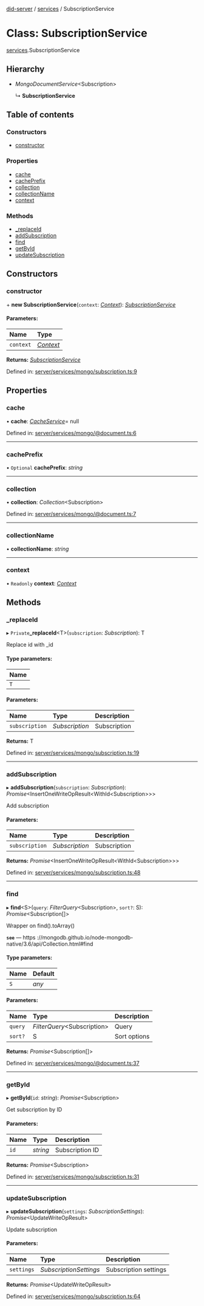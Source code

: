 [did-server](../README.md) / [services](../modules/services.md) / SubscriptionService

# Class: SubscriptionService

[services](../modules/services.md).SubscriptionService

## Hierarchy

* *MongoDocumentService*<Subscription\>

  ↳ **SubscriptionService**

## Table of contents

### Constructors

- [constructor](services.subscriptionservice.md#constructor)

### Properties

- [cache](services.subscriptionservice.md#cache)
- [cachePrefix](services.subscriptionservice.md#cacheprefix)
- [collection](services.subscriptionservice.md#collection)
- [collectionName](services.subscriptionservice.md#collectionname)
- [context](services.subscriptionservice.md#context)

### Methods

- [\_replaceId](services.subscriptionservice.md#_replaceid)
- [addSubscription](services.subscriptionservice.md#addsubscription)
- [find](services.subscriptionservice.md#find)
- [getById](services.subscriptionservice.md#getbyid)
- [updateSubscription](services.subscriptionservice.md#updatesubscription)

## Constructors

### constructor

\+ **new SubscriptionService**(`context`: [*Context*](graphql_context.context.md)): [*SubscriptionService*](services.subscriptionservice.md)

#### Parameters:

Name | Type |
:------ | :------ |
`context` | [*Context*](graphql_context.context.md) |

**Returns:** [*SubscriptionService*](services.subscriptionservice.md)

Defined in: [server/services/mongo/subscription.ts:9](https://github.com/Puzzlepart/did/blob/846b6048/server/services/mongo/subscription.ts#L9)

## Properties

### cache

• **cache**: [*CacheService*](services_cache.cacheservice.md)= null

Defined in: [server/services/mongo/@document.ts:6](https://github.com/Puzzlepart/did/blob/846b6048/server/services/mongo/@document.ts#L6)

___

### cachePrefix

• `Optional` **cachePrefix**: *string*

___

### collection

• **collection**: *Collection*<Subscription\>

Defined in: [server/services/mongo/@document.ts:7](https://github.com/Puzzlepart/did/blob/846b6048/server/services/mongo/@document.ts#L7)

___

### collectionName

• **collectionName**: *string*

___

### context

• `Readonly` **context**: [*Context*](graphql_context.context.md)

## Methods

### \_replaceId

▸ `Private`**_replaceId**<T\>(`subscription`: *Subscription*): T

Replace id with _id

#### Type parameters:

Name |
:------ |
`T` |

#### Parameters:

Name | Type | Description |
:------ | :------ | :------ |
`subscription` | *Subscription* | Subscription    |

**Returns:** T

Defined in: [server/services/mongo/subscription.ts:19](https://github.com/Puzzlepart/did/blob/846b6048/server/services/mongo/subscription.ts#L19)

___

### addSubscription

▸ **addSubscription**(`subscription`: *Subscription*): *Promise*<InsertOneWriteOpResult<WithId<Subscription\>\>\>

Add subscription

#### Parameters:

Name | Type | Description |
:------ | :------ | :------ |
`subscription` | *Subscription* | Subscription    |

**Returns:** *Promise*<InsertOneWriteOpResult<WithId<Subscription\>\>\>

Defined in: [server/services/mongo/subscription.ts:48](https://github.com/Puzzlepart/did/blob/846b6048/server/services/mongo/subscription.ts#L48)

___

### find

▸ **find**<S\>(`query`: *FilterQuery*<Subscription\>, `sort?`: S): *Promise*<Subscription[]\>

Wrapper on find().toArray()

**`see`** — https ://mongodb.github.io/node-mongodb-native/3.6/api/Collection.html#find

#### Type parameters:

Name | Default |
:------ | :------ |
`S` | *any* |

#### Parameters:

Name | Type | Description |
:------ | :------ | :------ |
`query` | *FilterQuery*<Subscription\> | Query   |
`sort?` | S | Sort options    |

**Returns:** *Promise*<Subscription[]\>

Defined in: [server/services/mongo/@document.ts:37](https://github.com/Puzzlepart/did/blob/846b6048/server/services/mongo/@document.ts#L37)

___

### getById

▸ **getById**(`id`: *string*): *Promise*<Subscription\>

Get subscription by ID

#### Parameters:

Name | Type | Description |
:------ | :------ | :------ |
`id` | *string* | Subscription ID    |

**Returns:** *Promise*<Subscription\>

Defined in: [server/services/mongo/subscription.ts:31](https://github.com/Puzzlepart/did/blob/846b6048/server/services/mongo/subscription.ts#L31)

___

### updateSubscription

▸ **updateSubscription**(`settings`: *SubscriptionSettings*): *Promise*<UpdateWriteOpResult\>

Update subscription

#### Parameters:

Name | Type | Description |
:------ | :------ | :------ |
`settings` | *SubscriptionSettings* | Subscription settings    |

**Returns:** *Promise*<UpdateWriteOpResult\>

Defined in: [server/services/mongo/subscription.ts:64](https://github.com/Puzzlepart/did/blob/846b6048/server/services/mongo/subscription.ts#L64)
